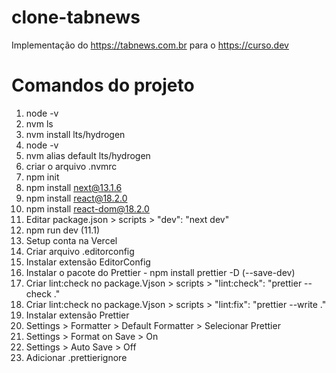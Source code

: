 # clone-tabnews

Implementação do https://tabnews.com.br para o https://curso.dev

# Comandos do projeto

1. node -v <!-- verificar a versão do nodejs instalada -->
2. nvm ls <!-- lista as versões disponíveis do nodejs -->
3. nvm install lts/hydrogen <!-- instalando a versão lts/hydrogen 18.x.x -->
4. node -v <!-- -->
5. nvm alias default lts/hydrogen <!-- define a versão padrão para o terminal/ambiente -->
6. criar o arquivo .nvmrc <!-- indica a versão do node utilizada no projeto -->
7. npm init
8. npm install next@13.1.6
9. npm install react@18.2.0
10. npm install react-dom@18.2.0
11. Editar package.json > scripts > "dev": "next dev"
12. npm run dev (11.1)
13. Setup conta na Vercel
14. Criar arquivo .editorconfig
15. Instalar extensão EditorConfig
16. Instalar o pacote do Prettier - npm install prettier -D (--save-dev)
17. Criar lint:check no package.Vjson > scripts > "lint:check": "prettier --check ."
18. Criar lint:check no package.Vjson > scripts > "lint:fix": "prettier --write ."
19. Instalar extensão Prettier
20. Settings > Formatter > Default Formatter > Selecionar Prettier
21. Settings > Format on Save > On
22. Settings > Auto Save > Off
23. Adicionar .prettierignore
